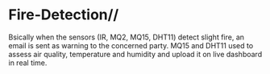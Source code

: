 # Fire-Detection//
Bsically when the sensors (IR, MQ2, MQ15, DHT11) detect slight fire, an email is sent as warning to the concerned party. MQ15 and DHT11 used to assess air quality, temperature and humidity and upload it on live dashboard in real time.
